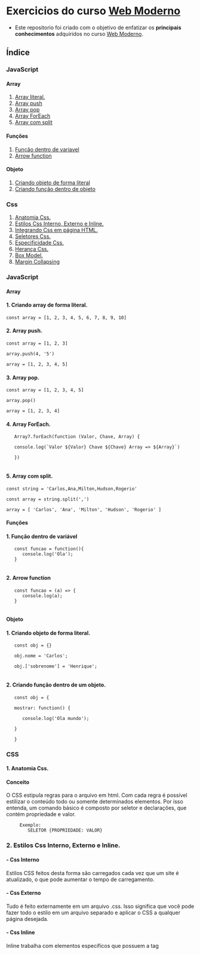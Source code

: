 # Exercicios do curso [Web Moderno](https://www.udemy.com/course/curso-web/)
   
   - Este repositorio foi criado com o objetivo de enfatizar os **principais conhecimentos** adquiridos no curso [Web Moderno](https://www.udemy.com/course/curso-web/).
   
   ## Índice
   
   ### JavaScript
   
   #### Array 
   
   1. [Array literal.](#array-literal)
   2. [Array push](#array-push)
   3. [Array pop](#array-pop)
   4. [Array ForEach](#array-foreach)
   5. [Array com split](#array-split)
   
   #### Funções 
   
   1. [Função dentro de variavel](#funcao-dentro-de-variavel)
   2. [Arrow function](#arrow-function)
   
   #### Objeto
   
   1. [Criando objeto de forma literal](#criando-objeto-de-forma-literal)
   2. [Criando função dentro de objeto](#criando-funcao-dentro-de-objeto)
   
   ### Css
   1. [Anatomia Css.](#anatomia-css)
   2. [Estilos Css Interno, Externo e Inline.](#estilos-css)
   3. [Integrando Css em página HTML.](#integracao-css)
   4. [Seletores Css.](#seletores-css)
   5. [Especificidade Css.](#especificidade-css)
   6. [Herança Css.](#heranca-css)
   7. [Box Model.](#box-model)
   8. [Margin Collapsing](#margin-collapsing)
   
   
   ### JavaScript
   
   #### Array
   
   #### <a name="#array-literal">1. Criando array de forma literal.</a>
   
   ``` 
   const array = [1, 2, 3, 4, 5, 6, 7, 8, 9, 10]
   
   ```
   #### <a name="#array-push">2. Array push.</a>
   
   ``` 
   const array = [1, 2, 3]
   
   array.push(4, '5')
   
   array = [1, 2, 3, 4, 5]
   ```
   #### <a name="#array-pop">3. Array pop.</a>
   
   ``` 
   const array = [1, 2, 3, 4, 5]
   
   array.pop()
   
   array = [1, 2, 3, 4]
   ```
   #### <a name="#array-foreach">4. Array ForEach.</a>
   
   ```
      Array7.forEach(function (Valor, Chave, Array) {
    
      console.log(`Valor ${Valor} Chave ${Chave} Array => ${Array}`)
    
      })
      
   ```
   #### <a name="#array-split">5. Array com split.</a>
   
   ```
   const string = 'Carlos,Ana,Milton,Hudson,Rogerio'
   
   const array = string.split(',')
   
   array = [ 'Carlos', 'Ana', 'Milton', 'Hudson', 'Rogerio' ]
   
   ```
   
   #### Funções
   
   #### <a name="#funcao-dentro-de-variavel">1. Função dentro de variável</a>
   
   ```
      const funcao = function(){
         console.log('Ola');
      }
      
   ```
   
   #### <a name="#arrow-function">2. Arrow function</a>
   
   ```
      const funcao = (a) => {
         console.log(a);
      }
      
   ```
   
   #### Objeto
   
   #### <a name="#criando-objeto-de-forma-literal">1. Criando objeto de forma literal.</a>
   
   ``` 
      const obj = {}
      
      obj.nome = 'Carlos';
      
      obj.['sobrenome'] = 'Henrique';
      
   ```
   
   #### <a name="#criando-funcao-dentro-de-objeto">2. Criando função dentro de um objeto. </a>
   
   ```
      const obj = {
      
      mostrar: function() {
      
         console.log('Ola mundo');
      
      }
      
      }
   ```
   
   
   
   
   
   ### CSS
   
   #### <a name="anatomia-css">1. Anatomia Css.</a>
   
   #### Conceito
   
   O CSS estipula regras para o arquivo em html. Com cada regra é possível estilizar o conteúdo todo ou somente determinados elementos. Por isso entenda, um comando básico é composto por seletor e declarações, que contém propriedade e valor.
    
         Exemplo: 
            SELETOR {PROPRIEDADE: VALOR}
   
   ### <a name="estilos-css">2. Estilos Css Interno, Externo e Inline.</a>
   
   #### - Css Interno
         
   Estilos CSS feitos desta forma são carregados cada vez que um site é atualizado, o que pode aumentar o tempo de carregamento.
   
   #### - Css Externo
         
   Tudo é feito externamente em um arquivo .css. Isso significa que você pode fazer todo o estilo em um arquivo separado e aplicar o CSS a qualquer página desejada.
   
   #### - Css Inline
         
   Inline trabalha com elementos específicos que possuem a tag <style>. Cada componente deve ser estilizado, por isso talvez não seja o melhor ou o mais rápido para lidar com CSS.
   
      Exemplo:
         <p style="padding: 100px;">Lorem...</p>
   ### <a name="integracao-css">3. Integrando Css em página HTML.</a>
   
   E é com tags de referência que você avisa ao HTML que existe um arquivo de estilo para ele, veja:
      
      Exemplo:
         <link rel=”stylesheet” type=”text/css” href=”estilo.css”>
   Esta tag vai indicar ao HTML que tem um arquivo CSS para ser adicionado à  página. Isto deve ser adicionado dentro da tag <head> </head> do seu HTML.
   
   ### <a name="seletores-css">4. Seletores Css e suas variações.</a>
   
   No CSS, este código inteiro é uma regra. Esta regra inicia com strong, que é um seletor.
   
      Exemplo:
         strong {
            color: red;
         }  
         
   #### - Tipos de Seletores
   
      Exemplo:
         <p class="chave" id="principal">
   
   #### - Seletores com Classe
   
   Em seu CSS, digite um ponto final antes do nome da classe para usar como um seletor.
      
      Exemplo: 
         .chave {
            color: green;
         }
   
   #### - Seletores com ID
   
   Em seu CSS, digite cerquilha (#) antes do ID quanto estiver usando em um seletor ID.
     
      Exemplo: 
         #principal {
            font-weight: bolder;
         }
   
   **Você não está restrito aos dois atributos** especiais, **class e id**. Você pode especificar outros atributos usando colchetes.
   
   Dentro dos colchetes você insere o nome do atributo, opcionalmente seguido por um operador correspondente e um valor. Além disso, a seleção pode ser feita case-insensitive adicionando um "i" depois do valor, mas nem todos os browsers suportam esta funcionalidade ainda.

      [disabled]
      Seleciona todos os elementos com o atributo "disabled".
      
      [type='button']
      Seleciona todos os elementos do tipo "button".
      
      [class~=key]
      Seleciona elementos com a classe "key" (mas não ex: "keyed", "monkey", "buckeye"). Funcionalmente equivalente a .key.
      
      [lang|=es]
      Selects elements specified as Spanish. This includes "es" and "es-MX" but not "eu-ES" (which is Basque).
      
      [title*="example" i]
      Seleciona elementos cujo título contém "exemplo", ignorando maiúsculas e minúsculas. Nos navegadores que não suportam o sinalizador "i", esse seletor provavelmente não corresponderá a nenhum elemento.
      
      a[href^="https://"]
      Seleciona links seguros.
      
      img[src$=".png"]
      IIndiretamente seleciona imagens PNG; qualquer imagem que seja PNG mas que a URL não termine em ".png" (como quando elas são uma query string) não serão selecionadas.
      
   ####  Seletores de pseudo-classes
   
   Uma pseudo-classe em CSS é uma palavra-chave adicionada aos seletores que especifica um estado especial do elemento a ser selecionado. Por exemplo  :hover, aplicará um estilo quando o usuário passar o mouse sobre o elemento especificado pelo seletor.
   
   **Mais Informações**
   
   - [Pseudo-classes](https://www.w3schools.com/css/css_pseudo_classes.asp)

   - [Pseudo-elements](https://www.w3schools.com/css/css_pseudo_elements.asp)

   - [Nth-child](https://www.w3schools.com/cssref/sel_nth-child.asp)
   
   ### <a name="especificidade-css">5. Especificidade Css</a>
   
   #### Conceito
   
   A especificação é a maneira de como os navegadores definem quais valores de propriedades são os mais relevantes para o elemento a ser utilizado. A especificação é baseada apenas nas regras impostas na composição de diferentes tipos de seletores.
   
   A espeficicação é calculada na concatenação da contagem de cada tipo de seletor. Não é um peso aplicado na expressão correspondente.

   No caso de igualdade de especificação, a última declaração encontrada no CSS é aplicada ao elemento.
   
   **Calculando especificidade**
   
   -   **CSS inline:** 1000 pontos;
   -   **ID:** 100 pontos;
   -   **Classes, pseudo-classe e atributos:** 10 pontos;
   -   **Elementos:** 1 ponto.
   
   - [Specificity Calculator](https://specificity.keegan.st/)
   
   #### A exceção **!important**
   
   Quando a regra **!important** é utilizada na declaração do estilo substitui qualquer outra declaração feita no CSS, onde quer que esteja na lista de declaração. Contudo, !important não tem nada haver com especificação.
   
   ### <a name="heranca-css">6. Herança Css</a>
   
   No CSS você herda as regras de um elemento pai.
   
       /* 
       * Todo o conteúdo textual do documento
       * terá 16px de tamanho, pois herdam do
       * `body`.
       */

       body {
         font-size: 16px;
       }
   
   -  [Entendendo os valores ‘initial’ e ‘inherit’ do CSS](https://tableless.com.br/entendendo-os-valores-initial-e-inherit-do-css/)
   
   ### <a name="box-model">7. Seletores Css e suas variações.</a>
   
   Todos os elementos HTML podem ser considerados como caixas. No CSS, o termo "modelo de caixa" é usado quando se fala em design e layout.
   
   <p align="center"><img src="https://encrypted-tbn0.gstatic.com/images?q=tbn%3AANd9GcSNFOOh_-GfUbHkQKzfelFAD-kMhdsg8b5G04j5jNw1nc41-3LE"></img></p>
   
   -  **Conteúdo** - o conteúdo da caixa, onde o texto e as imagens aparecem
   -  **Preenchimento** - Limpa uma área ao redor do conteúdo. O estofamento é transparente
   -  **Borda** - uma borda que circunda o preenchimento e o conteúdo
   -  **Margem** - Limpa uma área fora da borda. A margem é transparente
   
            div {
              width: 300px;
              border: 15px solid green;
              padding: 50px;
              margin: 20px;
            }
            
            
   ### <a name="margin-collapsing">8. Margin Collapsing.</a>

   #### Conceito
   
   As margens superior e inferior dos blocos às vezes são combinadas(colapsadas/reduzidas) para uma única margem cujo o tamanho é a maior das margens (se os elementos tiverem a mesma margem, uma delas não será somada), combinado a ele, um comportamento conhecido como **margin collapsing**.
   
   #### - Irmãos adjacentes
   
As margens de irmãos adjacentes são colapsadas (execeto quando  o último irmão precisar ser limpado devido ao uso de floats  em elementos anteriores ).
   
   #### - Pai e primeiro/último filho
   
   Se não houver border, padding, parte inline, contexto de formatação de bloco criado ou livre para separar o margin-top de um bloco do margin-top do seu primeiro bloco filho, ou nenhum border, padding, conteúdo inline, height, min-height, ou max-height para separar o  margin-bottom de um bloco do margin-bottom do seu último filho, então essas margens colapsam. A margem colapsada acaba fora do pai.
   
   #### - Blocos vázios
   
   Se não houver border, padding, conteúdo inline, height, ou  min-height para separar um bloco margin-top de sua margin-bottom, então as margens superior e inferior são colapsadas.
   
   [Mais informações](https://developer.mozilla.org/pt-BR/docs/Web/CSS/CSS_Box_Model/margin_collapsing)
   
   
   Carlos está digitando...
      
   ### Autor

| [<img src="https://avatars2.githubusercontent.com/u/57951744?s=180&v=4"><br><sub>@devcarloshenrique</sub>](https://github.com/devcarloshenrique) |
| :---: |
   
   

     
   
